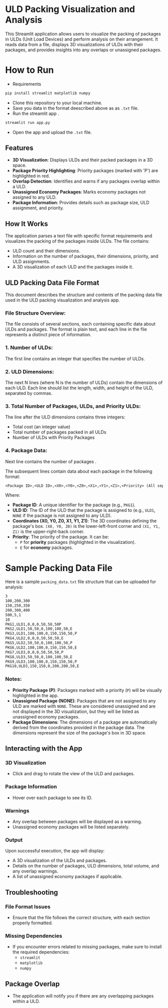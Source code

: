 # ULD Packing Visualization and Analysis

This Streamlit application allows users to visualize the packing of packages in ULDs (Unit Load Devices) and perform analysis on their arrangement. It reads data from a file, displays 3D visualizations of ULDs with their packages, and provides insights into any overlaps or unassigned packages.


# How to Run  
- Requirements 
```bash
pip install streamlit matplotlib numpy 
```
- Clone this repository to your local machine. 
- Save you data in the format deescribed above as as `.txt` file. 
- Run the streamlit app .
```bash 
streamlit run app.py
```
- Open the app and upload the `.txt` file.


## Features

- **3D Visualization**: Displays ULDs and their packed packages in a 3D space.
- **Package Priority Highlighting**: Priority packages (marked with 'P') are highlighted in red.
- **Overlap Detection**: Identifies and warns if any packages overlap within a ULD.
- **Unassigned Economy Packages**: Marks economy packages not assigned to any ULD.
- **Package Information**: Provides details such as package size, ULD assignment, and priority.

## How It Works

The application parses a text file with specific format requirements and visualizes the packing of the packages inside ULDs. The file contains:
- ULD count and their dimensions.
- Information on the number of packages, their dimensions, priority, and ULD assignments.
- A 3D visualization of each ULD and the packages inside it.

## ULD Packing Data File Format

This document describes the structure and contents of the packing data file used in the ULD packing visualization and analysis app.

### File Structure Overview:
The file consists of several sections, each containing specific data about ULDs and packages. The format is plain text, and each line in the file represents a distinct piece of information.

### 1. Number of ULDs:
The first line contains an integer that specifies the number of ULDs.

### 2. ULD Dimensions:
The next N lines (where N is the number of ULDs) contain the dimensions of each ULD. Each line should list the length, width, and height of the ULD, separated by commas.

### 3. Total Number of Packages, ULDs, and Priority ULDs:
The line after the ULD dimensions contains three integers:
- Total cost (an integer value)
- Total number of packages packed in all ULDs
- Number of ULDs with Priority Packages
  
### 4. Package Data:
Next line contains the number of packages .

The subsequent lines contain data about each package in the following format:

```txt
<Package ID>,<ULD ID>,<X0>,<Y0>,<Z0>,<X1>,<Y1>,<Z1>,<Priority> (All separated by commas and NO SPACES)
```

Where:
- **Package ID**: A unique identifier for the package (e.g., `PKG1`).
- **ULD ID**: The ID of the ULD that the package is assigned to (e.g., `ULD1`, `NONE` if the package is not assigned to any ULD).
- **Coordinates (X0, Y0, Z0, X1, Y1, Z1)**: The 3D coordinates defining the package's box. `(X0, Y0, Z0)` is the lower-left-front corner and `(X1, Y1, Z1)` is the upper-right-back corner.
- **Priority**: The priority of the package. It can be:
  - `P` for **priority** packages (highlighted in the visualization).
  - `E` for **economy** packages.
 
# Sample Packing Data File

Here is a sample `packing_data.txt` file structure that can be uploaded for analysis:

```txt
3
100,200,300
150,250,350
200,300,400
500,5,1
10
PKG1,ULD1,0,0,0,50,50,50P
PKG2,ULD1,50,50,0,100,100,50,E
PKG3,ULD1,100,100,0,150,150,50,P
PKG4,ULD2,0,0,0,50,50,50,E
PKG5,ULD2,50,50,0,100,100,50,P
PKG6,ULD2,100,100,0,150,150,50,E
PKG7,ULD3,0,0,0,50,50,50,P
PKG8,ULD3,50,50,0,100,100,50,E
PKG9,ULD3,100,100,0,150,150,50,P
PKG10,ULD3,150,150,0,200,200,50,E
```
### Notes:
- **Priority Package (P)**: Packages marked with a priority (`P`) will be visually highlighted in the app.
- **Unassigned Package (NONE)**: Packages that are not assigned to any ULD are marked with `NONE`. These are considered unassigned and are not displayed in the 3D visualization, but they will be listed as unassigned economy packages.
- **Package Dimensions**: The dimensions of a package are automatically derived from the coordinates provided in the package data. The dimensions represent the size of the package's box in 3D space.


## Interacting with the App

### 3D Visualization
- Click and drag to rotate the view of the ULD and packages.

### Package Information
- Hover over each package to see its ID.

### Warnings
- Any overlap between packages will be displayed as a warning.
- Unassigned economy packages will be listed separately.

### Output
Upon successful execution, the app will display:
- A 3D visualization of the ULDs and packages.
- Details on the number of packages, ULD dimensions, total volume, and any overlap warnings.
- A list of unassigned economy packages if applicable.

## Troubleshooting

### File Format Issues
- Ensure that the file follows the correct structure, with each section properly formatted.

### Missing Dependencies
- If you encounter errors related to missing packages, make sure to install the required dependencies: 
    - `streamlit`
    - `matplotlib`
    - `numpy`

## Package Overlap
- The application will notify you if there are any overlapping packages within a ULD.
